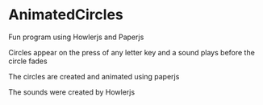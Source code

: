 # AnimatedCircles
Fun program using Howlerjs and Paperjs

Circles appear on the press of any letter key and a sound plays before the circle fades 

The circles are created and animated using paperjs

The sounds were created by Howlerjs
